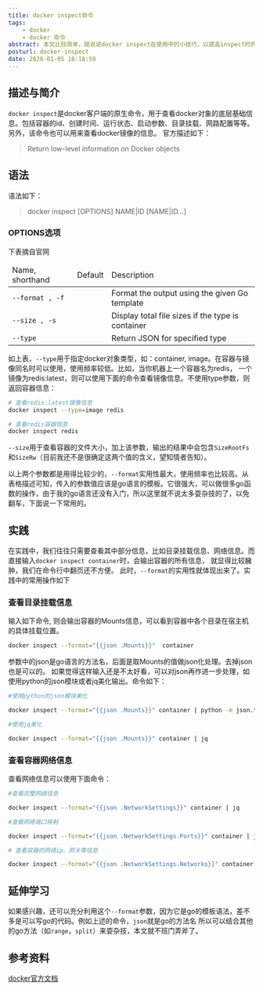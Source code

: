 ```yaml
---
title: docker inspect命令
tags:
    - docker
    - docker 命令
abstract: 本文比较简单，就说说docker inspect在使用中的小技巧，以提高inspect时的效率
posturl: docker-inspect
date: 2020-01-05 18:18:59
---
```


## 描述与简介

`docker inspect`是docker客户端的原生命令，用于查看docker对象的底层基础信息。包括容器的id、创建时间、运行状态、启动参数、目录挂载、网路配置等等。另外，该命令也可以用来查看docker镜像的信息。
官方描述如下：
> Return low-level information on Docker objects

## 语法
语法如下：

> docker inspect [OPTIONS] NAME|ID [NAME|ID...]

### OPTIONS选项

下表摘自官网
<table>
<thead>
<tr>
    <td>Name, shorthand</td>
    <td>Default</td>
    <td>Description</td>
  </tr>
</thead>
<tbody>
<tr>
    <td><code class="highlighter-rouge">--format , -f</code></td>
    <td></td>
    <td>Format the output using the given Go template</td>
  </tr>
    
  <tr>
    <td><code class="highlighter-rouge">--size , -s</code></td>
    <td></td>
    <td>Display total file sizes if the type is container</td>
  </tr>

  <tr>
    <td><code class="highlighter-rouge">--type</code></td>
    <td></td>
    <td>Return JSON for specified type</td>
  </tr>
</tbody>
</table>

如上表，`--type`用于指定docker对象类型，如：container, image。在容器与镜像同名时可以使用，使用频率较低。比如，当你机器上一个容器名为redis， 一个镜像为redis:latest，则可以使用下面的命令查看镜像信息。不使用type参数，则返回容器信息：
```bash
# 查看redis:latest镜像信息
docker inspect --type=image redis

# 查看redis容器信息
docker inspect redis
```

`--size`用于查看容器的文件大小，加上该参数，输出的结果中会包含`SizeRootFs`和`SizeRw`（目前我还不是很确定这两个值的含义，望知情者告知）。

以上两个参数都是用得比较少的，`--format`实用性最大，使用频率也比较高。从表格描述可知，传入的参数值应该是go语言的模板。它很强大，可以做很多go函数的操作，由于我的go语言还没有入门，所以这里就不说太多耍杂技的了，以免翻车，下面说一下常用的。


## 实践

在实践中，我们往往只需要查看其中部分信息，比如目录挂载信息、网络信息。而直接输入`docker inspect container`时，会输出容器的所有信息，
就显得比较臃肿，我们在命令行中翻页还不方便。 此时，`--format`的实用性就体现出来了。实践中的常用操作如下

### 查看目录挂载信息
输入如下命令, 则会输出容器的Mounts信息，可以看到容器中各个目录在宿主机的具体挂载位置。
```bash
docker inspect --format="{{json .Mounts}}"  container
```

参数中的json是go语言的方法名，后面是取Mounts的值做json化处理。去掉json也是可以的。
如果觉得这样输入还是不太好看，可以对json再作进一步处理，如使用python的json模块或者jq美化输出。命令如下：
```bash
#使用python的json模块美化

docker inspect --format="{{json .Mounts}}" container | python -m json.tool

#使用jq美化

docker inspect --format="{{json .Mounts}}" container | jq

```

### 查看容器网络信息

查看网络信息可以使用下面命令：

```bash
#查看完整网络信息

docker inspect --format="{{json .NetworkSettings}}" container | jq

#查看网络端口映射

docker inspect --format="{{json .NetworkSettings.Ports}}" container | jq

# 查看容器的网络ip、网关等信息

docker inspect --format="{{json .NetworkSettings.Networks}}" container | jq

```

## 延伸学习
如果感兴趣，还可以充分利用这个`--format`参数，因为它是go的模板语法，差不多是可以写go的代码。例如上述的命令，`json`就是go的方法名
所以可以结合其他的go方法（如`range`，`split`）来耍杂技，本文就不班门弄斧了。

## 参考资料
[docker官方文档](https://docs.docker.com/engine/reference/commandline/inspect/)